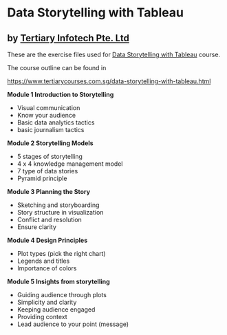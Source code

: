 # Data Storytelling with Tableau
## by [Tertiary Infotech Pte. Ltd](https://www.tertiarycourses.com.sg/)

These are the exercise files used for [Data Storytelling with Tableau](https://www.tertiarycourses.com.sg/data-storytelling-with-tableau.html) course. 

The course outline can be found in 

https://www.tertiarycourses.com.sg/data-storytelling-with-tableau.html


<p><strong>Module 1 Introduction to Storytelling</strong></p>
<ul>
<li>Visual communication</li>
<li>Know your audience</li>
<li>Basic data analytics tactics</li>
<li>basic journalism tactics</li>
</ul>
<p><strong>Module 2 Storytelling Models</strong></p>
<ul>
<li>5 stages of storytelling</li>
<li>4 x 4 knowledge management model</li>
<li>7 type of data stories</li>
<li>Pyramid principle</li>
</ul>
<p><strong>Module 3 Planning the Story</strong></p>
<ul>
<li>Sketching and storyboarding</li>
<li>Story structure in visualization</li>
<li>Conflict and resolution</li>
<li>Ensure clarity</li>
</ul>
<p><strong>Module 4 Design Principles</strong></p>
<ul>
<li>Plot types (pick the right chart)</li>
<li>Legends and titles</li>
<li>Importance of colors</li>
</ul>
<p><strong>Module 5 Insights from storytelling</strong></p>
<ul>
<li>Guiding audience through plots</li>
<li>Simplicity and clarity</li>
<li>Keeping audience engaged</li>
<li>Providing context</li>
<li>Lead audience to your point (message)</li>
</ul>


